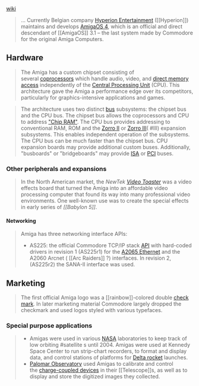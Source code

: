 [wiki](https://en.wikipedia.org/wiki/Amiga "Amiga")
> ...
> Currently Belgian company [Hyperion Entertainment](https://en.wikipedia.org/wiki/Hyperion_Entertainment "Hyperion Entertainment") ([[Hyperion]]) maintains and develops [AmigaOS 4](https://en.wikipedia.org/wiki/AmigaOS_4 "AmigaOS 4"), which is an official and direct descendant of [[AmigaOS]] 3.1 – the last system made by Commodore for the original Amiga Computers.

## Hardware
>The Amiga has a custom chipset consisting of several [coprocessors](https://en.wikipedia.org/wiki/Coprocessor "Coprocessor") which handle audio, video, and [direct memory access](https://en.wikipedia.org/wiki/Direct_memory_access "Direct memory access") independently of the [Central Processing Unit](https://en.wikipedia.org/wiki/Central_processing_unit "Central processing unit") (CPU). This architecture gave the Amiga a performance edge over its competitors, particularly for graphics-intensive applications and games.

>The architecture uses two distinct [bus](https://en.wikipedia.org/wiki/Bus_(computing) "Bus (computing)") subsystems: the chipset bus and the CPU bus. The chipset bus allows the coprocessors and CPU to address ["Chip RAM"](https://en.wikipedia.org/wiki/Amiga_Chip_RAM "Amiga Chip RAM"). The CPU bus provides addressing to conventional RAM, ROM and the [Zorro II](https://en.wikipedia.org/wiki/Amiga_Zorro_II "Amiga Zorro II") or [Zorro III](https://en.wikipedia.org/wiki/Amiga_Zorro_III "Amiga Zorro III")( #III) expansion subsystems. This enables independent operation of the subsystems. The CPU bus can be much faster than the chipset bus. CPU expansion boards may provide additional custom buses. Additionally, "busboards" or "bridgeboards" may provide [ISA](https://en.wikipedia.org/wiki/Industry_Standard_Architecture "Industry Standard Architecture") or [PCI](https://en.wikipedia.org/wiki/Conventional_PCI "Conventional PCI") buses.

### Other peripherals and expansions
> In the North American market, the _NewTek [Video Toaster](https://en.wikipedia.org/wiki/Video_Toaster "Video Toaster")_ was a video effects board that turned the Amiga into an affordable video processing computer that found its way into many professional video environments. One well-known use was to create the special effects in early series of _[[Babylon 5]]_.

#### Networking
>Amiga has three networking interface APIs:
>- AS225: the official Commodore TCP/IP stack [API](https://en.wikipedia.org/wiki/Application_programming_interface "Application programming interface") with hard-coded drivers in revision 1 (AS225r1) for the [A2065 Ethernet](https://en.wikipedia.org/wiki/AMD_Lance_Am7990 "AMD Lance Am7990") and the A2060 Arcnet ( [[Arc Raiders]] ?) interfaces. In revision 2, (AS225r2) the SANA-II interface was used.

## Marketing
> The first official Amiga logo was a [[rainbow]]-colored double [check mark](https://en.wikipedia.org/wiki/Check_mark "Check mark"). In later marketing material Commodore largely dropped the checkmark and used logos styled with various typefaces.

### Special purpose applications
> - Amigas were used in various [NASA](https://en.wikipedia.org/wiki/NASA "NASA") laboratories to keep track of low orbiting #satellite s until 2004. Amigas were used at Kennedy Space Center to run strip-chart recorders, to format and display data, and control stations of platforms for [Delta rocket](https://en.wikipedia.org/wiki/Delta_(rocket_family) "Delta (rocket family)") launches.
> - [Palomar Observatory](https://en.wikipedia.org/wiki/Palomar_Observatory "Palomar Observatory") used Amigas to calibrate and control the [charge-coupled devices](https://en.wikipedia.org/wiki/Charge-coupled_device "Charge-coupled device") in their [[Telescope]]s, as well as to display and store the digitized images they collected.
